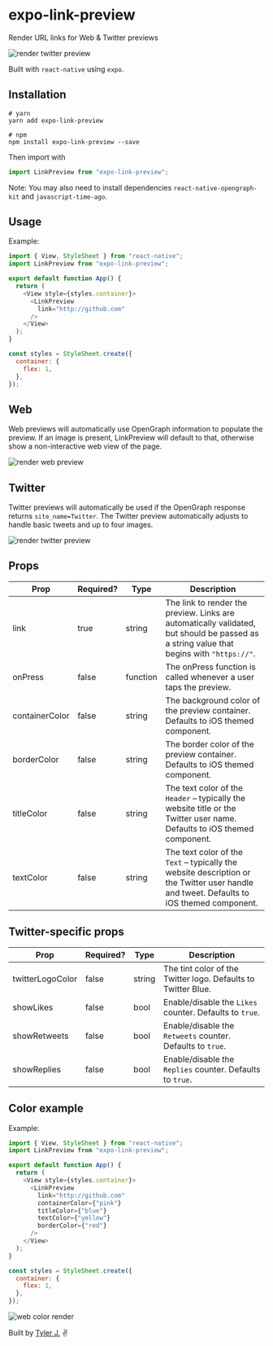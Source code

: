 # expo-link-preview
Render URL links for Web & Twitter previews

![render twitter preview](https://uploads-ssl.webflow.com/5f47fcf4fc81fecce371f46f/621c0ad206cdd4fe29a185c7_ezgif.com-gif-maker-4.gif)

Built with `react-native` using `expo`.

## Installation
```
# yarn
yarn add expo-link-preview

# npm
npm install expo-link-preview --save
```

Then import with
```js
import LinkPreview from "expo-link-preview";
```
Note: You may also need to install dependencies `react-native-opengraph-kit` and `javascript-time-ago`.


## Usage
Example:
```js
import { View, StyleSheet } from "react-native";
import LinkPreview from "expo-link-preview";

export default function App() {
  return (
    <View style={styles.container}>
      <LinkPreview
        link="http://github.com"
      />
    </View>
  );
}

const styles = StyleSheet.create({
  container: {
    flex: 1,
  },
});
```

## Web
Web previews will automatically use OpenGraph information to populate the preview. If an image is present, LinkPreview will default to that, otherwise show a non-interactive web view of the page.

![render web preview](https://uploads-ssl.webflow.com/5f162b0e0ce5746130d59063/621b0bfe86678f673850cb7a_Screen%20Shot%202022-02-26%20at%208.54.37%20PM.png)

## Twitter
Twitter previews will automatically be used if the OpenGraph response returns `site_name=Twitter`. The Twitter preview automatically adjusts to handle basic tweets and up to four images.

![render twitter preview](https://uploads-ssl.webflow.com/5f162b0e0ce5746130d59063/621b0bff3e9793fc17565d26_Screen%20Shot%202022-02-26%20at%208.54.59%20PM.png)

## Props
| Prop | Required? | Type | Description |
| --- | --- | --- | ---------- |
| link | true | string | The link to render the preview. Links are automatically validated, but should be passed as a string value that begins with `"https://"`. |
| onPress | false | function | The onPress function is called whenever a user taps the preview. |
| containerColor | false | string | The background color of the preview container. Defaults to iOS themed component. |
| borderColor | false | string | The border color of the preview container. Defaults to iOS themed component. |
| titleColor | false | string | The text color of the `Header` – typically the website title or the Twitter user name. Defaults to iOS themed component. |
| textColor | false | string | The text color of the `Text` – typically the website description or the Twitter user handle and tweet. Defaults to iOS themed component. |

## Twitter-specific props
| Prop | Required? | Type | Description |
| --- | --- | --- | ---------- |
| twitterLogoColor | false | string | The tint color of the Twitter logo. Defaults to Twitter Blue. |
| showLikes | false | bool | Enable/disable the `Likes` counter. Defaults to `true`. |
| showRetweets | false | bool | Enable/disable the `Retweets` counter. Defaults to `true`. |
| showReplies | false | bool | Enable/disable the `Replies` counter. Defaults to `true`. |

## Color example
Example:
```js
import { View, StyleSheet } from "react-native";
import LinkPreview from "expo-link-preview";

export default function App() {
  return (
    <View style={styles.container}>
      <LinkPreview
        link="http://github.com"
        containerColor={"pink"}
        titleColor={"blue"}
        textColor={"yellow"}
        borderColor={"red"}
      />
    </View>
  );
}

const styles = StyleSheet.create({
  container: {
    flex: 1,
  },
});
```
![web color render](https://uploads-ssl.webflow.com/5f162b0e0ce5746130d59063/621bfecb3feece9e668ee9fe_Screen%20Shot%202022-02-27%20at%203.25.42%20PM.png)

Built by [Tyler J.](https://tylerj.me) ✌️ 
